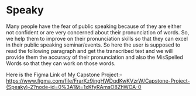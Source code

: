 # Speaky

Many people have the fear of public speaking because of they are either not confident or are very concerned about their pronunciation of words. So, we help them to improve on their pronunciation skills so that they can excel in their public speaking seminar/events. So here the user is supposed to read the following paragraph and get the transcribed text and we will provide them the accuracy of their pronunciation and also the MisSpelled Words so that they can work on those words. 

Here is the Figma Link of My Capstone Project:- https://www.figma.com/file/FrarKz9ingHWDqdKwKVzrW/Capstone-Project-(Speaky)-2?node-id=0%3A1&t=1xKfyRAmsO8ZhWOA-0

